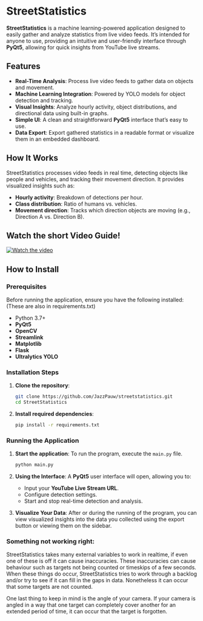 # **StreetStatistics**

**StreetStatistics** is a machine learning-powered application designed to easily gather and analyze statistics from live video feeds. It’s intended for anyone to use, providing an intuitive and user-friendly interface through **PyQt5**, allowing for quick insights from YouTube live streams.

## **Features**
- **Real-Time Analysis**: Process live video feeds to gather data on objects and movement.
- **Machine Learning Integration**: Powered by YOLO models for object detection and tracking.
- **Visual Insights**: Analyze hourly activity, object distributions, and directional data using built-in graphs.
- **Simple UI**: A clean and straightforward **PyQt5** interface that’s easy to use.
- **Data Export**: Export gathered statistics in a readable format or visualize them in an embedded dashboard.

## **How It Works**
StreetStatistics processes video feeds in real time, detecting objects like people and vehicles, and tracking their movement direction. It provides visualized insights such as:
- **Hourly activity**: Breakdown of detections per hour.
- **Class distribution**: Ratio of humans vs. vehicles.
- **Movement direction**: Tracks which direction objects are moving (e.g., Direction A vs. Direction B).

## **Watch the short Video Guide!**
[![Watch the video](https://img.youtube.com/vi/T-gs9RS-Qj7BE/maxresdefault.jpg)](https://youtu.be/gs9RS-Qj7BE)

## **How to Install**

### **Prerequisites**
Before running the application, ensure you have the following installed: (These are also in requirements.txt) 
- Python 3.7+
- **PyQt5**
- **OpenCV**
- **Streamlink**
- **Matplotlib**
- **Flask** 
- **Ultralytics YOLO**

### **Installation Steps**

1. **Clone the repository**:
    ```bash
    git clone https://github.com/JazzPauw/streetstatistics.git
    cd StreetStatistics
    ```

2. **Install required dependencies**:
    ```bash
    pip install -r requirements.txt
    ```

### **Running the Application**

1. **Start the application**:
    To run the program, execute the `main.py` file.
    ```bash
    python main.py
    ```

2. **Using the Interface**:
    A **PyQt5** user interface will open, allowing you to:
    - Input your **YouTube Live Stream URL**.
    - Configure detection settings.
    - Start and stop real-time detection and analysis.

3. **Visualize Your Data**:
    After or during the running of the program, you can view visualized insights into the data you collected using the export button or viewing them on the sidebar. 

### **Something not working right:**

StreetStatistics takes many external variables to work in realtime, if even one of these is off it can cause inaccuracies. 
These inaccuracies can cause behaviour such as targets not being counted or timeskips of a few seconds. When these things do occur, StreetStatistics tries to work through a backlog and/or try to see if it can fill in the gaps in data. Nonetheless it can occur that some targets are not counted. 

One last thing to keep in mind is the angle of your camera. If your camera is angled in a way that one target can completely cover another for an extended period of time, it can occur that the target is forgotten.  
